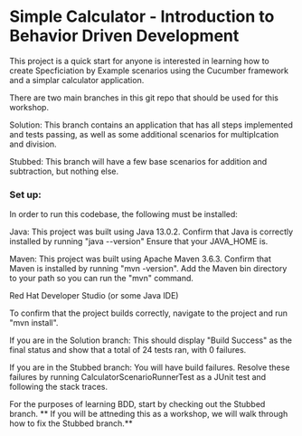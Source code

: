 # Simple Calculator - Introduction to Behavior Driven Development


This project is a quick start for anyone is interested in learning how to create Specficiation by Example scenarios using the Cucumber framework and a simplar calculator application.

There are two main branches in this git repo that should be used for this workshop.

Solution: This branch contains an application that has all steps implemented and tests passing, as well as some additional scenarios for multiplcation and division.

Stubbed: This branch will have a few base scenarios for addition and subtraction, but nothing else.



### Set up:

In order to run this codebase, the following must be installed:

Java:
	This project was built using Java 13.0.2.
	Confirm that Java is correctly installed by running "java --version"
	Ensure that your JAVA_HOME is.

Maven:
	This project was built using Apache Maven 3.6.3.
	Confirm that Maven is installed by running "mvn -version".
	Add the Maven bin directory to your path so you can run the "mvn" command.

Red Hat Developer Studio (or some Java IDE)



To confirm that the project builds correctly, navigate to the project and run "mvn install".

If you are in the Solution branch: This should display "Build Success" as the final status and show that a total of 24 tests ran, with 0 failures.

If you are in the Stubbed branch: You will have build failures. Resolve these failures by running CalculatorScenarioRunnerTest as a JUnit test and following the stack traces.



For the purposes of learning BDD, start by checking out the Stubbed branch.
** If you will be attneding this as a workshop, we will walk through how to fix the Stubbed branch.**